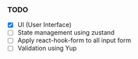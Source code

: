 ### TODO

- [x] UI (User Interface)
- [ ] State management using zustand
- [ ] Apply react-hook-form to all input form
- [ ] Validation using Yup